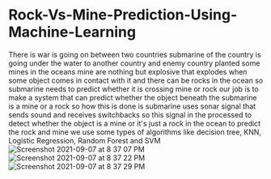 
# Rock-Vs-Mine-Prediction-Using-Machine-Learning
There is war is going on between two countries submarine of the country is going under the water to another country and enemy country planted some mines in the oceans mine are nothing but explosive that explodes when some object comes in contact with it and there can be rocks in the ocean so submarine needs to predict whether it is crossing mine or  rock our job is to make a system that can predict whether the object beneath the submarine is a mine or a rock so how this is done is submarine uses sonar signal that sends sound and receives switchbacks so this signal in the processed to detect whether the object is a mine or it's just a rock in the ocean to predict the rock and mine we use some types of algorithms like decision tree, KNN, Logistic Regression, Random Forest and SVM 
![Screenshot 2021-09-07 at 8 37 07 PM](https://user-images.githubusercontent.com/71332138/132370188-054f820c-3d5a-4510-8ece-022595fd9214.png)
![Screenshot 2021-09-07 at 8 37 22 PM](https://user-images.githubusercontent.com/71332138/132370232-8df3a001-486d-4842-b2ad-e4bc764af3b9.png)
![Screenshot 2021-09-07 at 8 37 29 PM](https://user-images.githubusercontent.com/71332138/132370259-748b4255-8926-48d2-827b-45ef64ab7aa4.png)
